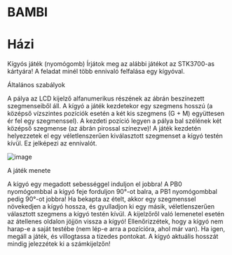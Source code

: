 # BAMBI
# Házi
Kígyós játék (nyomógomb)
Írjátok meg az alábbi játékot az STK3700-as kártyára! A feladat minél több ennivaló felfalása egy kígyóval.

Általános szabályok

A pálya az LCD kijelző alfanumerikus részének az ábrán beszínezett szegmenseiből áll. A kígyó a játék kezdetekor egy szegmens hosszú (a középső vízszintes pozíciók esetén a két kis szegmens (G + M) együttesen ér fel egy szegmenssel). A kezdeti pozíció legyen a pálya bal szélének két középső szegmense (az ábrán pirossal színezve)! A játék kezdetén helyezzetek el egy véletlenszerűen kiválasztott szegmenset a kígyó testén kívül. Ez jelképezi az ennivalót.

![image](https://github.com/bnyitrai03/BAMBI/assets/126956031/57f1f925-c607-422d-b0f0-a929dfb9f86e)

A játék menete

A kígyó egy megadott sebességgel induljon el jobbra! A PB0 nyomógombbal a kígyó feje forduljon 90°-ot balra, a PB1 nyomógombbal pedig 90°-ot jobbra! Ha bekapta az ételt, akkor egy szegmenssel növekedjen a kígyó hossza, és gyulladjon ki egy másik, véletlenszerűen választott szegmens a kígyó testén kívül. A kijelzőről való lemenetel esetén az átellenes oldalon jöjjön vissza a kígyó! Ellenőrizzétek, hogy a kígyó nem harap-e a saját testébe (nem lép-e arra a pozícióra, ahol már van). Ha igen, megáll a játék, és villogtassa a tizedes pontokat. A kígyó aktuális hosszát mindig jelezzétek ki a számkijelzőn!
